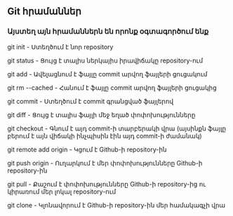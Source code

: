 ## Git հրամաններ
### Այստեղ այն հրամաններն են որոնք օգտագործում ենք

git init - Ստեղծում է նոր repository

git status - Ցույց է տալիս ներկայիս իրավիճակը repository-ում

git add <file> - Ավելացնում է ֆայլը commit արվող ֆայլերի ցուցակում

git rm --cached <file> - Հանում է ֆայլը commit արվող ֆայլերի ցուցակից

git commit - Ստեղծում է commit գրանցված ֆայլերով

git diff <file> - Ցույց է տալիս ֆայլի մեջ եղած փոփոխությունները

git checkout <commit-code> - Գնում է այդ commit-ի տարբերակի վրա (այսինքն ֆայլը բերում է այն վիճակի ինչպիսին էին այդ commit-ի ժամանակ)

git remote add origin <github-repo-address> - Կցում է Github-ի repository-ին

git push origin <branch-name> - Ուղարկում է մեր փոփոխությունները Github-ի repository-ին

git pull - Քաշում է փոփոխությունները Github-ի repository-ից ու կիրառում մեր լոկալ repository-ում

git clone - Կլոնավորում է Github-ի repository-ին մեր համակագչի վրա